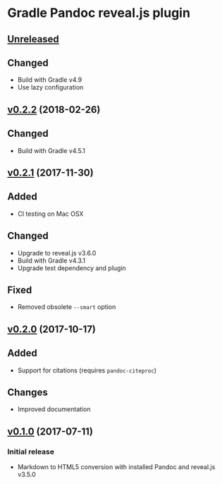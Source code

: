 Gradle Pandoc reveal.js plugin
==============================

[Unreleased]
------------

## Changed

- Build with Gradle v4.9
- Use lazy configuration

[v0.2.2] (2018-02-26)
---------------------

## Changed

- Build with Gradle v4.5.1

[v0.2.1] (2017-11-30)
---------------------

## Added

- CI testing on Mac OSX

## Changed

- Upgrade to reveal.js v3.6.0
- Build with Gradle v4.3.1
- Upgrade test dependency and plugin

## Fixed

- Removed obsolete `--smart` option

[v0.2.0] (2017-10-17)
---------------------

## Added

- Support for citations (requires `pandoc-citeproc`)

## Changes

- Improved documentation

[v0.1.0] (2017-07-11)
---------------------

### Initial release

- Markdown to HTML5 conversion with installed Pandoc and reveal.js v3.5.0

[Unreleased]: https://github.com/m2ci-msp/gradle-pandoc-reveal-plugin/compare/v0.2.2...HEAD
[v0.2.2]: https://github.com/m2ci-msp/gradle-pandoc-reveal-plugin/compare/v0.2.1...v0.2.2
[v0.2.1]: https://github.com/m2ci-msp/gradle-pandoc-reveal-plugin/compare/v0.2.0...v0.2.1
[v0.2.0]: https://github.com/m2ci-msp/gradle-pandoc-reveal-plugin/compare/v0.1.0...v0.2.0
[v0.1.0]: https://github.com/m2ci-msp/gradle-pandoc-reveal-plugin/releases/tag/v0.1.0
